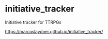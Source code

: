 # initiative_tracker

Initiative tracker for TTRPGs

https://marcoslaydner.github.io/initiative_tracker/
